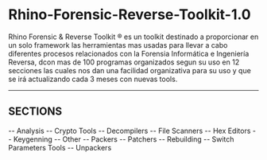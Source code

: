# Rhino-Forensic-Reverse-Toolkit-1.0
Rhino Forensic &amp; Reverse Toolkit ® es un toolkit destinado a proporcionar en un solo framework las herramientas mas usadas para llevar a cabo diferentes procesos relacionados con la Forensia Informática e Ingeniería Reversa, dcon mas de 100 programas organizados segun su uso en 12 secciones las cuales nos dan una facilidad organizativa para su uso y que se irá actualizando cada 3 meses con nuevas tools.

--------
SECTIONS
--------
-- Analysis
-- Crypto Tools
-- Decompilers
-- File Scanners
-- Hex Editors
-- Keygenning
-- Other
-- Packers
-- Patchers
-- Rebuilding
-- Switch Parameters Tools
-- Unpackers

